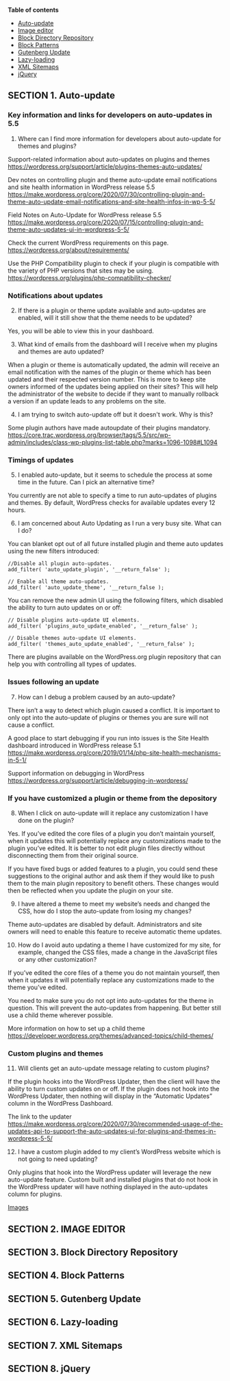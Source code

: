 **Table of contents**

* [Auto-update](#section-1-auto-update)
* [Image editor](#section-2-image-editor)
* [Block Directory Repository](#section-3-block-directory-repository)
* [Block Patterns](#section-4-block-patterns)
* [Gutenberg Update](#section-5-gutenberg-update)
* [Lazy-loading](#section-6-lazy-loading)
* [XML Sitemaps](#section-7-xml-sitemaps)
* [jQuery](#section-8-jquery)

## SECTION 1. Auto-update

### Key information and links for developers on auto-updates in 5.5

1. Where can I find more information for developers about auto-update for themes and plugins?

Support-related information about auto-updates on plugins and themes
https://wordpress.org/support/article/plugins-themes-auto-updates/ 

Dev notes on controlling plugin and theme auto-update email notifications and site health information in WordPress release  5.5 
https://make.wordpress.org/core/2020/07/30/controlling-plugin-and-theme-auto-update-email-notifications-and-site-health-infos-in-wp-5-5/

Field Notes on Auto-Update for WordPress release 5.5
https://make.wordpress.org/core/2020/07/15/controlling-plugin-and-theme-auto-updates-ui-in-wordpress-5-5/ 

Check the current WordPress requirements on this page. https://wordpress.org/about/requirements/

Use the PHP Compatibility plugin to check if your plugin is compatible with the variety of PHP versions that sites may be using. https://wordpress.org/plugins/php-compatibility-checker/

### Notifications about updates

2. If there is a plugin or theme update available and auto-updates are enabled, will it still show that the theme needs to be updated? 

Yes, you will be able to view this in your dashboard.

3. What kind of emails from the dashboard will I receive when my plugins and themes are auto updated?

When a plugin or theme is automatically updated, the admin will receive an email notification with the names of the plugin or theme which has been updated and their respected version number. This is more to keep site owners informed of the updates being applied on their sites? This will help the administrator of the website to decide if they want to manually rollback a version if an update leads to any problems on the site.

4. I am trying to switch auto-update off but it doesn't work. Why is this?

Some plugin authors have made autoupdate of their plugins mandatory. 
https://core.trac.wordpress.org/browser/tags/5.5/src/wp-admin/includes/class-wp-plugins-list-table.php?marks=1096-1098#L1094

### Timings of updates

5. I enabled auto-update, but it seems to schedule the process at some time in the future. Can I pick an alternative time? 

You currently are not able to specify a time to run auto-updates of plugins and themes. By default, WordPress checks for available updates every 12 hours.

6. I am concerned about Auto Updating as I run a very busy site. What can I do? 

You can blanket opt out of all future installed plugin and theme auto updates using the new filters introduced: 
```
//Disable all plugin auto-updates.
add_filter( 'auto_update_plugin', '__return_false' );
```
```
// Enable all theme auto-updates.
add_filter( 'auto_update_theme', '__return_false );
```

You can remove the new admin UI using the following filters, which disabled the ability to turn auto updates on or off: 

```
// Disable plugins auto-update UI elements.
add_filter( 'plugins_auto_update_enabled', '__return_false' );
```
```
// Disable themes auto-update UI elements.
add_filter( 'themes_auto_update_enabled', '__return_false' );
```

There are plugins available on the WordPress.org plugin repository that can help you with controlling all types of updates. 

### Issues following an update

7. How can I debug a problem caused by an auto-update?

There isn’t a way to detect which plugin caused a conflict. It is important to only opt into the auto-update of plugins or themes you are sure will not cause a conflict.

A good place to start debugging if you run into issues is the Site Health dashboard introduced in WordPress release 5.1 
https://make.wordpress.org/core/2019/01/14/php-site-health-mechanisms-in-5-1/

Support information on debugging in WordPress
https://wordpress.org/support/article/debugging-in-wordpress/

### If you have customized a plugin or theme from the depository

8. When I click on auto-update will it replace any customization I have done on the plugin?

Yes. If you’ve edited the core files of a plugin you don’t maintain yourself, when it updates this will potentially replace any customizations made to the plugin you’ve edited. It is better to not edit plugin files directly without disconnecting them from their original source.

If you have fixed bugs or added features to a plugin, you could send these suggestions to the original author and ask them if they would like to push them to the main plugin repository to benefit others. These changes would then be reflected when you update the plugin on your site.

9. I have altered a theme to meet my website’s needs and changed the CSS, how do I stop the auto-update from losing my changes? 

Theme auto-updates are disabled by default. Administrators and site owners will need to enable this feature to receive automatic theme updates.

10. How do I avoid auto updating a theme I have customized for my site, for example, changed the CSS files, made a change in the JavaScript files or any other customization? 

If you’ve edited the core files of a theme you do not maintain yourself, then when it updates it will potentially replace any customizations made to the theme you’ve edited. 

You need to make sure you do not opt into auto-updates for the theme in question. This will prevent the auto-updates from happening. But better still use a child theme wherever possible. 

More information on how to set up a child theme
https://developer.wordpress.org/themes/advanced-topics/child-themes/

### Custom plugins and themes

11. Will clients get an auto-update message relating to custom plugins?

If the plugin hooks into the WordPress Updater, then the client will have the ability to turn custom updates on or off. If the plugin does not hook into the WordPress Updater, then nothing will display in the “Automatic Updates” column in the WordPress Dashboard. 

The link to the updater
https://make.wordpress.org/core/2020/07/30/recommended-usage-of-the-updates-api-to-support-the-auto-updates-ui-for-plugins-and-themes-in-wordpress-5-5/

12. I have a custom plugin added to my client’s WordPress website which is not going to need updating? 

Only plugins that hook into the WordPress updater will leverage the new auto-update feature. Custom built and installed plugins that do not hook in the WordPress updater will have nothing displayed in the auto-updates column for plugins. 

[Images](https://drive.google.com/file/d/1Yh-vlZpv6EWXyog0JcDTR4nbmQCkT3bt/view?usp=sharing)

## SECTION 2. IMAGE EDITOR

## SECTION 3. Block Directory Repository

## SECTION 4. Block Patterns
 
## SECTION 5. Gutenberg Update

## SECTION 6. Lazy-loading

## SECTION 7. XML Sitemaps

## SECTION 8. jQuery

